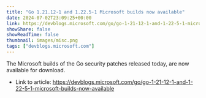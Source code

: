 ```yaml
---
title: "Go 1.21.12-1 and 1.22.5-1 Microsoft builds now available"
date: 2024-07-02T23:09:25+00:00
link: https://devblogs.microsoft.com/go/go-1-21-12-1-and-1-22-5-1-microsoft-builds-now-available
showShare: false
showReadTime: false
thumbnail: images/misc.png
tags: ["devblogs.microsoft.com"]
---
```

The Microsoft builds of the Go security patches released today, are now available for download.

- Link to article: https://devblogs.microsoft.com/go/go-1-21-12-1-and-1-22-5-1-microsoft-builds-now-available